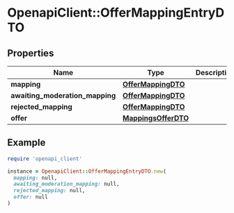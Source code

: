 # OpenapiClient::OfferMappingEntryDTO

## Properties

| Name | Type | Description | Notes |
| ---- | ---- | ----------- | ----- |
| **mapping** | [**OfferMappingDTO**](OfferMappingDTO.md) |  | [optional] |
| **awaiting_moderation_mapping** | [**OfferMappingDTO**](OfferMappingDTO.md) |  | [optional] |
| **rejected_mapping** | [**OfferMappingDTO**](OfferMappingDTO.md) |  | [optional] |
| **offer** | [**MappingsOfferDTO**](MappingsOfferDTO.md) |  | [optional] |

## Example

```ruby
require 'openapi_client'

instance = OpenapiClient::OfferMappingEntryDTO.new(
  mapping: null,
  awaiting_moderation_mapping: null,
  rejected_mapping: null,
  offer: null
)
```

